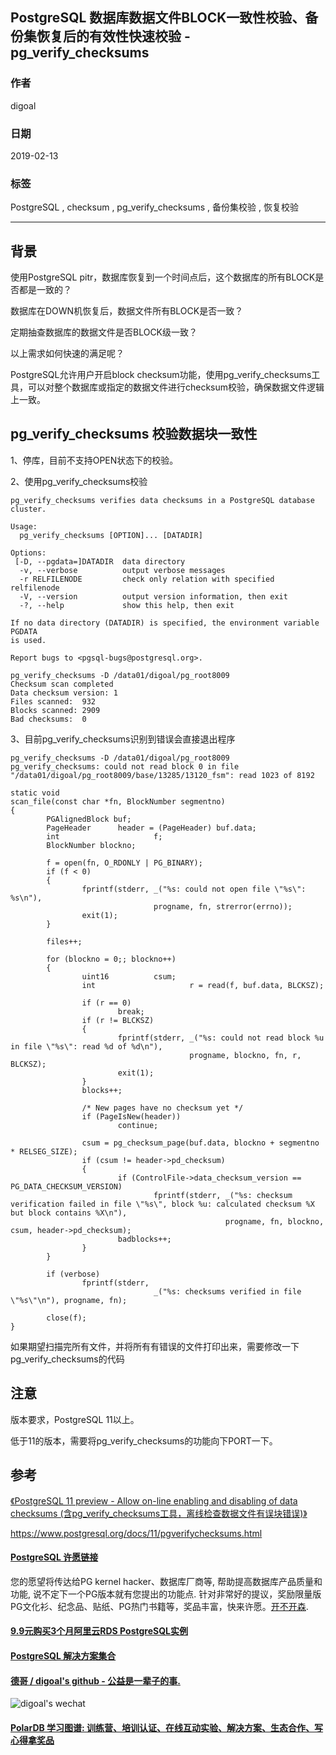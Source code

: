 ## PostgreSQL 数据库数据文件BLOCK一致性校验、备份集恢复后的有效性快速校验 - pg_verify_checksums  
                                                                               
### 作者                                                                               
digoal                                                                               
                                                                               
### 日期                                                                               
2019-02-13                                                                           
                                                                               
### 标签                                                                               
PostgreSQL , checksum , pg_verify_checksums , 备份集校验 , 恢复校验   
                                                                               
----                                                                               
                                                                               
## 背景           
使用PostgreSQL pitr，数据库恢复到一个时间点后，这个数据库的所有BLOCK是否都是一致的？  
  
数据库在DOWN机恢复后，数据文件所有BLOCK是否一致？  
  
定期抽查数据库的数据文件是否BLOCK级一致？  
  
以上需求如何快速的满足呢？  
  
PostgreSQL允许用户开启block checksum功能，使用pg_verify_checksums工具，可以对整个数据库或指定的数据文件进行checksum校验，确保数据文件逻辑上一致。  
  
## pg_verify_checksums 校验数据块一致性   
1、停库，目前不支持OPEN状态下的校验。  
  
2、使用pg_verify_checksums校验  
  
```  
pg_verify_checksums verifies data checksums in a PostgreSQL database cluster.  
  
Usage:  
  pg_verify_checksums [OPTION]... [DATADIR]  
  
Options:  
 [-D, --pgdata=]DATADIR  data directory  
  -v, --verbose          output verbose messages  
  -r RELFILENODE         check only relation with specified relfilenode  
  -V, --version          output version information, then exit  
  -?, --help             show this help, then exit  
  
If no data directory (DATADIR) is specified, the environment variable PGDATA  
is used.  
  
Report bugs to <pgsql-bugs@postgresql.org>.  
```  
  
```  
pg_verify_checksums -D /data01/digoal/pg_root8009  
Checksum scan completed  
Data checksum version: 1  
Files scanned:  932  
Blocks scanned: 2909  
Bad checksums:  0  
```  
  
3、目前pg_verify_checksums识别到错误会直接退出程序  
  
```  
pg_verify_checksums -D /data01/digoal/pg_root8009   
pg_verify_checksums: could not read block 0 in file "/data01/digoal/pg_root8009/base/13285/13120_fsm": read 1023 of 8192  
```  
  
  
```  
static void  
scan_file(const char *fn, BlockNumber segmentno)  
{  
        PGAlignedBlock buf;  
        PageHeader      header = (PageHeader) buf.data;  
        int                     f;  
        BlockNumber blockno;  
  
        f = open(fn, O_RDONLY | PG_BINARY);  
        if (f < 0)  
        {  
                fprintf(stderr, _("%s: could not open file \"%s\": %s\n"),  
                                progname, fn, strerror(errno));  
                exit(1);  
        }  
  
        files++;  
  
        for (blockno = 0;; blockno++)  
        {  
                uint16          csum;  
                int                     r = read(f, buf.data, BLCKSZ);  
  
                if (r == 0)  
                        break;  
                if (r != BLCKSZ)  
                {  
                        fprintf(stderr, _("%s: could not read block %u in file \"%s\": read %d of %d\n"),  
                                        progname, blockno, fn, r, BLCKSZ);  
                        exit(1);  
                }  
                blocks++;  
  
                /* New pages have no checksum yet */  
                if (PageIsNew(header))  
                        continue;  
  
                csum = pg_checksum_page(buf.data, blockno + segmentno * RELSEG_SIZE);  
                if (csum != header->pd_checksum)  
                {  
                        if (ControlFile->data_checksum_version == PG_DATA_CHECKSUM_VERSION)  
                                fprintf(stderr, _("%s: checksum verification failed in file \"%s\", block %u: calculated checksum %X but block contains %X\n"),  
                                                progname, fn, blockno, csum, header->pd_checksum);  
                        badblocks++;  
                }  
        }  
  
        if (verbose)  
                fprintf(stderr,  
                                _("%s: checksums verified in file \"%s\"\n"), progname, fn);  
  
        close(f);  
}  
```  
  
如果期望扫描完所有文件，并将所有有错误的文件打印出来，需要修改一下pg_verify_checksums的代码  
  
## 注意
版本要求，PostgreSQL 11以上。  
  
低于11的版本，需要将pg_verify_checksums的功能向下PORT一下。    
  
## 参考  
[《PostgreSQL 11 preview - Allow on-line enabling and disabling of data checksums (含pg_verify_checksums工具，离线检查数据文件有误块错误)》](../201804/20180407_03.md)    
  
https://www.postgresql.org/docs/11/pgverifychecksums.html  
    
  
  
  
  
  
  
  
  
  
  
  
  
  
  
  
  
  
  
  
  
  
  
  
  
  
  
  
  
  
  
  
  
  
  
  
  
  
  
  
  
  
  
  
  
  
  
  
  
  
  
  
  
  
  
  
  
  
  
  
  
  
  
  
  
  
  
  
  
  
#### [PostgreSQL 许愿链接](https://github.com/digoal/blog/issues/76 "269ac3d1c492e938c0191101c7238216")
您的愿望将传达给PG kernel hacker、数据库厂商等, 帮助提高数据库产品质量和功能, 说不定下一个PG版本就有您提出的功能点. 针对非常好的提议，奖励限量版PG文化衫、纪念品、贴纸、PG热门书籍等，奖品丰富，快来许愿。[开不开森](https://github.com/digoal/blog/issues/76 "269ac3d1c492e938c0191101c7238216").  
  
  
#### [9.9元购买3个月阿里云RDS PostgreSQL实例](https://www.aliyun.com/database/postgresqlactivity "57258f76c37864c6e6d23383d05714ea")
  
  
#### [PostgreSQL 解决方案集合](https://yq.aliyun.com/topic/118 "40cff096e9ed7122c512b35d8561d9c8")
  
  
#### [德哥 / digoal's github - 公益是一辈子的事.](https://github.com/digoal/blog/blob/master/README.md "22709685feb7cab07d30f30387f0a9ae")
  
  
![digoal's wechat](../pic/digoal_weixin.jpg "f7ad92eeba24523fd47a6e1a0e691b59")
  
  
#### [PolarDB 学习图谱: 训练营、培训认证、在线互动实验、解决方案、生态合作、写心得拿奖品](https://www.aliyun.com/database/openpolardb/activity "8642f60e04ed0c814bf9cb9677976bd4")
  
